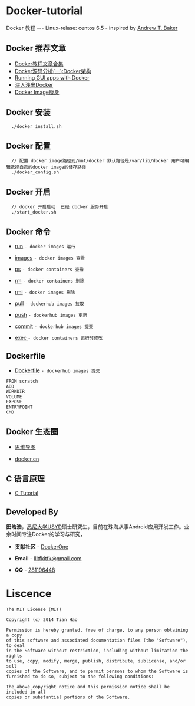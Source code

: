 Docker-tutorial  
==================

Docker 教程 --- Linux-relase: centos 6.5 - inspired by [Andrew T. Baker](https://github.com/atbaker/docker-tutorial)


Docker 推荐文章
---------------
* [Docker教程文章合集](http://dockerone.com/topic/Docker%20Tutorial)
* [Docker源码分析(一):Docker架构](http://www.infoq.com/cn/articles/docker-source-code-analysis-part1)
* [Running GUI apps with Docker](http://fabiorehm.com/blog/2014/09/11/running-gui-apps-with-docker/)
* [深入浅出Docker](http://www.infoq.com/cn/articles/docker-core-technology-preview)
* [Docker Image瘦身](http://www.cnblogs.com/e2tox/p/4027756.html)

Docker 安装
-----------

```
  ./docker_install.sh
```



Docker 配置
-----------

```
  // 配置 docker image路径到/mnt/docker 默认路径是/var/lib/docker 用户可编辑选择自己的docker image的储存路径
  ./docker_config.sh
```


Docker 开启
-----------

```
  // docker 开启启动  已经 docker 服务开启
  ./start_docker.sh
```

Docker 命令
------------
* [run](https://github.com/llitfkitfk/docker-tutorial-cn/tree/master/run)       ```- docker images 运行```
* [images](https://github.com/llitfkitfk/docker-tutorial-cn/tree/master/images) ```- docker images 查看```
* [ps](https://github.com/llitfkitfk/docker-tutorial-cn/tree/master/ps)         ```- docker containers 查看```
* [rm](https://github.com/llitfkitfk/docker-tutorial-cn/tree/master/rm)         ```- docker containers 删除```
* [rmi](https://github.com/llitfkitfk/docker-tutorial-cn/tree/master/rmi)       ```- docker images 删除```
* [pull](https://github.com/llitfkitfk/docker-tutorial-cn/tree/master/pull)     ```- dockerhub images 拉取```
* [push](https://github.com/llitfkitfk/docker-tutorial-cn/tree/master/push)     ```- dockerhub images 更新```
* [commit](https://github.com/llitfkitfk/docker-tutorial-cn/tree/master/commit) ```- dockerhub images 提交```

* [exec	](https://github.com/llitfkitfk/docker-tutorial-cn/tree/master/exec) ```- docker containers 运行时修改```

Dockerfile
----------
* [Dockerfile](https://github.com/llitfkitfk/docker-tutorial-cn/tree/master/dockerfile) ```- dockerhub images 提交```

```
FROM scratch
ADD
WORKDIR
VOLUME
EXPOSE
ENTRYPOINT
CMD
```

Docker 生态圈
-------------
* [思维导图](https://raw.githubusercontent.com/llitfkitfk/docker-tutorial-cn/master/docker_ecosys.png)

* [docker.cn](https://docker.cn)


C 语言原理
-----------------

* [C Tutorial](https://github.com/llitfkitfk/docker-tutorial-cn/blob/master/C%E8%AF%AD%E8%A8%80%E5%8E%9F%E7%90%86.md)


Developed By
------------
**田浩浩**，[悉尼大学USYD](http://sydney.edu.au/engineering/it/)硕士研究生，目前在珠海从事Android应用开发工作。业余时间专注Docker的学习与研究，

* **贡献社区** - [DockerOne](http://dockerone.com/people/llitfkitfk)

* **Email** - <llitfkitfk@gmail.com>

* **QQ** - [281196448]()


Liscence
========

```
The MIT License (MIT)

Copyright (c) 2014 Tian Hao

Permission is hereby granted, free of charge, to any person obtaining a copy
of this software and associated documentation files (the "Software"), to deal
in the Software without restriction, including without limitation the rights
to use, copy, modify, merge, publish, distribute, sublicense, and/or sell
copies of the Software, and to permit persons to whom the Software is
furnished to do so, subject to the following conditions:

The above copyright notice and this permission notice shall be included in all
copies or substantial portions of the Software.
```
